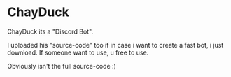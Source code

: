 # ChayDuck

ChayDuck its a "Discord Bot".

I uploaded his "source-code" too if in case i want to create a fast bot, i just download.
If someone want to use, u free to use.

Obviously isn't the full source-code :)
